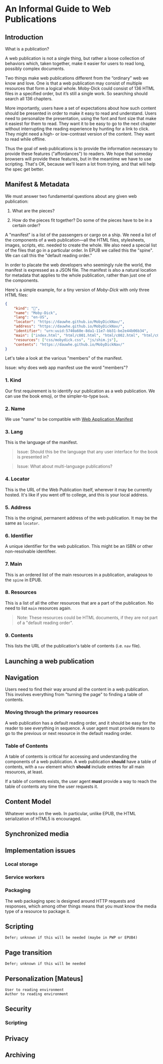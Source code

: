# An Informal Guide to Web Publications

## Introduction

What is a publication? 

A web publication is not a single thing, but rather a loose collection of behaviors which, taken together, make it easier for users to read long, possibly complex documents. 

Two things make web publications different from the “ordinary” web we know and love. One is that a web publication may consist of multiple resources that form a logical whole. Moby-Dick could consist of 136 HTML files in a specified order, but it’s still a single work. So searching should search all 136 chapters.

More importantly, users have a set of expectations about how such content should be presented in order to make it easy to read and understand. Users need to personalize the presentation, using the font and font size that make it easiest for them to read. They want it to be easy to go to the next chapter without interrupting the reading experience by hunting for a link to click. They might need a high- or low-contrast version of the content. They want to read while offline.

Thus the goal of web publications is to provide the information necessary to provide these features ("affordances") to readers. We hope that someday browsers will provide these features, but in the meantime we have to use scripting. That's OK, because we'll learn a lot from trying, and that will help the spec get better.


## Manifest & Metadata

We must answer two fundamental questions about any given web publication:

1. What are the pieces?

2. How do the pieces fit together? Do some of the pieces have to be in a certain order?

A "manifest" is a list of the passengers or cargo on a ship. We need a list of the components of a web publication—all the HTML files, stylesheets, images, scripts, etc. needed to create the whole. We also need a special list of the files that go in a particular order. In EPUB we called this the "spine". We can call this the "default reading order." 

In order to placate the web developers who seemingly rule the world, the manifest is expressed as a JSON file. The manifest is also a natural location for metadata that applies to the whole publication, rather than just one of the components. 

Here's a simple example, for a tiny version of *Moby-Dick* with only three HTML files:

```json
{
	"kind": "📖",
	"name": "Moby-Dick",
	"lang": "en-US",
	"locator": "https://dauwhe.github.io/MobyDickNav/",
	"address": "https://dauwhe.github.io/MobyDickNav/",
	"identifier": "urn:uuid:5740a60e-8da1-11e7-bb31-be2e44b06b34",
	"main": ["index.html", "html/c001.html", "html/c002.html", "html/c003.html"],
	"resources": ["css/mobydick.css", "js/shim.js"],
	"contents": "https://dauwhe.github.io/MobyDickNav/"
}

```

Let's take a look at the various "members" of the manifest.

Issue: why does web app manifest use the word "members"?

### 1. Kind

Our first requirement is to identify our publication as a web publication. We can use the book emoji, or the simpler-to-type `book`. 

### 2. Name

We use "name" to be compatible with [Web Application Manifest](https://www.w3.org/TR/appmanifest/)

### 3. Lang

This is the language of the manifest. 

> Issue: Should this be the language that any user interface for the book is presented in?

> Issue: What about multi-language publications?

### 4. Locator

This is the URL of the Web Publication itself, wherever it may be currently hosted. It's like if you went off to college, and this is your local address.

### 5. Address

This is the original, permanent address of the web publication. It may be the same as `locator`. 

### 6. Identifier

A unique identifier for the web publication. This might be an ISBN or other non-resolvable identifeer. 

### 7. Main

This is an ordered list of the main resources in a publication, analagous to the `spine` in EPUB. 




### 8. Resources

This is a list of all the other resources that are a part of the publication. No need to list `main` resources again.

> Note: These resources could be HTML documents, if they are not part of a "default reading order".

### 9. Contents

This lists the URL of the publication's table of contents (i.e. `nav` file). 


## Launching a web publication







## Navigation

Users need to find their way around all the content in a web publication. This involves everything from "turning the page" to finding a table of contents.

### Moving through the primary resources

A web publication has a default reading order, and it should be easy for the reader to see everything in sequence. A user agent must provide means to go to the previous or next resource in the default reading order. 




### Table of Contents

A table of contents is critical for accessing and understanding the components of a web publication. A web publication **should** have a table of contents, with a `nav` element which **should** include entries for all main resources, at least.

If a table of contents exists, the user agent **must** provide a way to reach the table of contents any time the user requests it.


## Content Model

Whatever works on the web. In particular, unlike EPUB, the HTML serialization of HTML5 is encouraged.

## Synchronized media 


## Implementation issues
### Local storage
### Service workers
### Packaging

The web packaging spec is designed around HTTP requests and responses, which among other things means that you must know the media type of a resource to package it.
	
## Scripting

	Defer; unknown if this will be needed (maybe in PWP or EPUB4)

## Page transition
	Defer; unknown if this will be needed
	
## Personalization [Mateus]
	User to reading environment
	Author to reading environment
	
## Security


### Scripting

## Privacy

## Archiving










